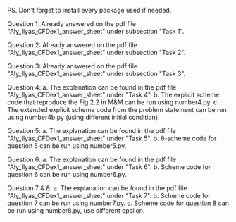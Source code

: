 PS. Don't forget to install every package used if needed.

Question 1:
Already answered on the pdf file "Aly_Ilyas_CFDex1_answer_sheet" under subsection "Task 1".

Question 2:
Already answered on the pdf file "Aly_Ilyas_CFDex1_answer_sheet" under subsection "Task 2".

Question 3:
Already answered on the pdf file "Aly_Ilyas_CFDex1_answer_sheet" under subsection "Task 3".

Question 4:
a. The explanation can be found in the pdf file "Aly_Ilyas_CFDex1_answer_sheet" under "Task 4".
b. The explicit scheme code that reproduce the Fig 2.2 in M&M can be run using number4.py.
c. The extended explicit scheme code from the problem statement can be run using number4b.py (using different initial condition).

Question 5:
a. The explanation can be found in the pdf file "Aly_Ilyas_CFDex1_answer_sheet" under "Task 5".
b. θ-scheme code for question 5 can be run using number5.py.

Question 6:
a. The explanation can be found in the pdf file "Aly_Ilyas_CFDex1_answer_sheet" under "Task 6".
b. Scheme code for question 6 can be run using number6.py.

Question 7 & 8:
a. The explanation can be found in the pdf file "Aly_Ilyas_CFDex1_answer_sheet" under "Task 7".
b. Scheme code for question 7 can be run using number7.py.
c. Scheme code for question 8 can be run using number8.py, use different epsilon.



